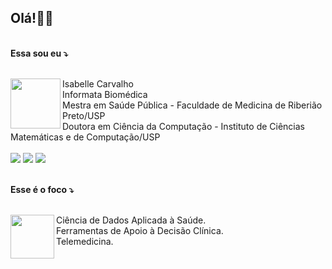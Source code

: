 <h2>Olá!👋👋</h2><br>
<strong>Essa sou eu ⤵</strong><br><br>
<p> 
  <img src="https://user-images.githubusercontent.com/8505960/121901859-29805300-ccfd-11eb-800a-999ec65964dc.png" width="80px" height="80px" align='left' />
  Isabelle Carvalho<br>
  Informata Biomédica <br>
  Mestra em Saúde Pública - Faculdade de Medicina de Riberião Preto/USP<br>
  Doutora em Ciência da Computação - Instituto de Ciências Matemáticas e de Computação/USP<br><br> 
  <a href="mailto:isabellecarvalho5@gmail.com" alt="Gmail">
  <img src="https://img.shields.io/badge/-Gmail-FF0000?style=flat-square&labelColor=FF0000&logo=gmail&logoColor=white&link=LINK-DO-SEU-EMAIL" /></a>
  <a href="https://www.linkedin.com/in/isabelle--carvalho" target="_blank" alt="Linkedin">
  <img src="https://img.shields.io/badge/-Linkedin-0e76a8?style=flat-square&logo=Linkedin&logoColor=white&link=LINK-DO-SEU-LINKEDIN" /></a>
  <a href="http://lattes.cnpq.br/1745858093283632" target="_blank" alt="Linkedin">
  <img src="http://img.shields.io/badge/-CVLattes-808080?style=flat-square&logo=scala&logoColor=white&link=LINK-DO-SEU-CV" /></a>
</p><br>
<strong>Esse é o foco ⤵</strong><br><br>
<p> 
  <img src="https://user-images.githubusercontent.com/8505960/121899938-3f8d1400-ccfb-11eb-9b41-d21453ce3235.png" width="70px" height="70px" align='left' />
  Ciência de Dados Aplicada à Saúde.<br>
  Ferramentas de Apoio à Decisão Clínica.<br>
  Telemedicina.<br>
</p>

